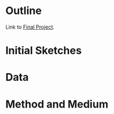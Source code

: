 # Outline
Link to [Final Project](https://albertzhong-95.github.io/Final-Project_Han-Zhong/).  

# Initial Sketches

# Data

# Method and Medium
